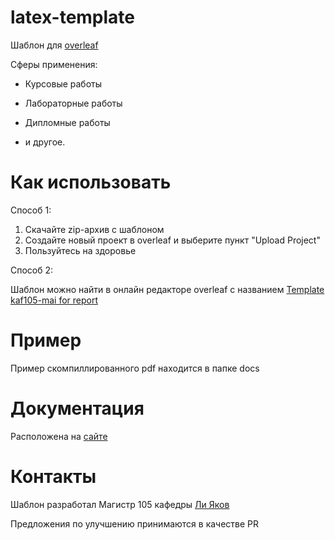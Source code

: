 # latex-template

Шаблон для [overleaf](https://www.overleaf.com)

Сферы применения:

* Курсовые работы

* Лабораторные работы

* Дипломные работы

* и другое.

# Как использовать

Способ 1:

1. Скачайте zip-архив с шаблоном
2. Создайте новый проект в overleaf и выберите пункт "Upload Project"
3. Пользуйтесь на здоровье

Способ 2:

Шаблон можно найти в онлайн редакторе overleaf с названием [Template kaf105-mai for report](https://www.overleaf.com/latex/templates/template-kaf105-mai-for-report/ypzjzmbntpyw)


# Пример

Пример скомпиллированного pdf находится в папке docs

# Документация

Расположена на [сайте](https://kaf105-mai.github.io/latex-template/) 

# Контакты

Шаблон разработал Магистр 105 кафедры [Ли Яков](https://t.me/leeyakov)

Предложения по улучшению принимаются в качестве PR
